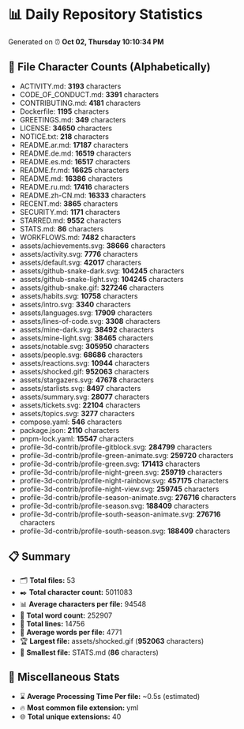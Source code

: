 # 📊 Daily Repository Statistics
Generated on ⏰ **Oct 02, Thursday 10:10:34 PM**

## 📂 File Character Counts (Alphabetically)
- ACTIVITY.md: **3193** characters
- CODE_OF_CONDUCT.md: **3391** characters
- CONTRIBUTING.md: **4181** characters
- Dockerfile: **1195** characters
- GREETINGS.md: **349** characters
- LICENSE: **34650** characters
- NOTICE.txt: **218** characters
- README.ar.md: **17187** characters
- README.de.md: **16519** characters
- README.es.md: **16517** characters
- README.fr.md: **16625** characters
- README.md: **16386** characters
- README.ru.md: **17416** characters
- README.zh-CN.md: **16333** characters
- RECENT.md: **3865** characters
- SECURITY.md: **1171** characters
- STARRED.md: **9552** characters
- STATS.md: **86** characters
- WORKFLOWS.md: **7482** characters
- assets/achievements.svg: **38666** characters
- assets/activity.svg: **7776** characters
- assets/default.svg: **42017** characters
- assets/github-snake-dark.svg: **104245** characters
- assets/github-snake-light.svg: **104245** characters
- assets/github-snake.gif: **327246** characters
- assets/habits.svg: **10758** characters
- assets/intro.svg: **3340** characters
- assets/languages.svg: **17909** characters
- assets/lines-of-code.svg: **3308** characters
- assets/mine-dark.svg: **38492** characters
- assets/mine-light.svg: **38465** characters
- assets/notable.svg: **305950** characters
- assets/people.svg: **68686** characters
- assets/reactions.svg: **10944** characters
- assets/shocked.gif: **952063** characters
- assets/stargazers.svg: **47678** characters
- assets/starlists.svg: **8497** characters
- assets/summary.svg: **28077** characters
- assets/tickets.svg: **22104** characters
- assets/topics.svg: **3277** characters
- compose.yaml: **546** characters
- package.json: **2110** characters
- pnpm-lock.yaml: **15547** characters
- profile-3d-contrib/profile-gitblock.svg: **284799** characters
- profile-3d-contrib/profile-green-animate.svg: **259720** characters
- profile-3d-contrib/profile-green.svg: **171413** characters
- profile-3d-contrib/profile-night-green.svg: **259719** characters
- profile-3d-contrib/profile-night-rainbow.svg: **457175** characters
- profile-3d-contrib/profile-night-view.svg: **259745** characters
- profile-3d-contrib/profile-season-animate.svg: **276716** characters
- profile-3d-contrib/profile-season.svg: **188409** characters
- profile-3d-contrib/profile-south-season-animate.svg: **276716** characters
- profile-3d-contrib/profile-south-season.svg: **188409** characters

## 📋 Summary
- 🗂️ **Total files:** 53
- ✒️ **Total character count:** 5011083
- 📊 **Average characters per file:** 94548
- 📝 **Total word count:** 252907
- 🧾 **Total lines:** 14756
- 📐 **Average words per file:** 4771
- 🏆 **Largest file:** assets/shocked.gif (**952063** characters)
- 🥉 **Smallest file:** STATS.md (**86** characters)

## 🌟 Miscellaneous Stats
- ⌛ **Average Processing Time Per file:** ~0.5s (estimated)
- 🔥 **Most common file extension:** yml
- 🌐 **Total unique extensions:** 40
